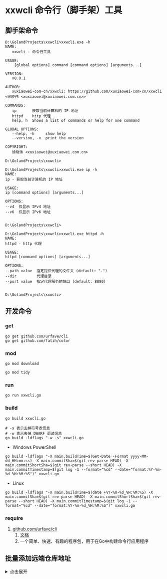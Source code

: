 # xxwcli 命令行（脚手架）工具

## 脚手架命令

```shell
D:\GolandProjects\xxwcli>xxwcli.exe -h
NAME:
   xxwcli - 命令行工具

USAGE:
    [global options] command [command options] [arguments...]

VERSION:
   v0.0.1

AUTHOR:
   xuxiaowei-com-cn/xxwcli: https://github.com/xuxiaowei-com-cn/xxwcli <徐晓伟 <xuxiaowei@xuxiaowei.com.cn>>

COMMANDS:
   ip       获取当前计算机的 IP 地址
   httpd    http 代理
   help, h  Shows a list of commands or help for one command

GLOBAL OPTIONS:
   --help, -h     show help
   --version, -v  print the version

COPYRIGHT:
   徐晓伟 <xuxiaowei@xuxiaowei.com.cn>

D:\GolandProjects\xxwcli>
```

```shell
D:\GolandProjects\xxwcli>xxwcli.exe ip -h
NAME:
ip - 获取当前计算机的 IP 地址

USAGE:
ip [command options] [arguments...]

OPTIONS:
--v4  仅显示 IPv4 地址
--v6  仅显示 IPv6 地址


D:\GolandProjects\xxwcli>
```

```shell
D:\GolandProjects\xxwcli>xxwcli.exe httpd -h
NAME:
httpd - http 代理

USAGE:
httpd [command options] [arguments...]

OPTIONS:
--path value  指定提供代理的文件夹 (default: ".")
--dir         代理目录
--port value  指定代理服务的端口 (default: 8080)


D:\GolandProjects\xxwcli>
```

## 开发命令

### get

```shell
go get github.com/urfave/cli
go get github.com/fatih/color
```

### mod

```shell
go mod download
```

```shell
go mod tidy
```

### run

```shell
go run xxwcli.go
```

### build

```shell
go build xxwcli.go
```

```shell
# -s 表示去掉符号表信息
# -w 表示去掉 DWARF 调试信息
go build -ldflags "-w -s" xxwcli.go
```

- Windows PowerShell

```shell
go build -ldflags "-X main.buildTime=$(Get-Date -Format yyyy-MM-dd_HH:mm:ss) -X main.commitSha=$(git rev-parse HEAD) -X main.commitShortSha=$(git rev-parse --short HEAD) -X main.commitTimestamp=$(git log -1 --format="%cd" --date="format:%Y-%m-%d_%H:%M:%S")" xxwcli.go
```

- Linux

```shell
go build -ldflags "-X main.buildTime=$(date +%Y-%m-%d_%H:%M:%S) -X main.commitSha=$(git rev-parse HEAD) -X main.commitShortSha=$(git rev-parse --short HEAD) -X main.commitTimestamp=$(git log -1 --format="%cd" --date="format:%Y-%m-%d_%H:%M:%S")" xxwcli.go
```

### require

1. [github.com/urfave/cli](https://github.com/urfave/cli)
    1. [文档](https://cli.urfave.org)
    2. 一个简单、快速、有趣的程序包，用于在Go中构建命令行应用程序

## 批量添加远端仓库地址

<details>
<summary>点击展开</summary>
git remote add gitee https://gitee.com/xuxiaowei-com-cn/xxwcli.git

git remote add gitlab https://gitlab.com/xuxiaowei-com-cn/xxwcli.git

git remote add jihulab https://jihulab.com/xuxiaowei-com-cn/xxwcli.git

git remote add github https://github.com/xuxiaowei-com-cn/xxwcli.git

git remote add gitcode https://gitcode.net/xuxiaowei-com-cn/xxwcli.git

git remote add gitlink https://gitlink.org.cn/xuxiaowei-com-cn/xxwcli.git
</details>
